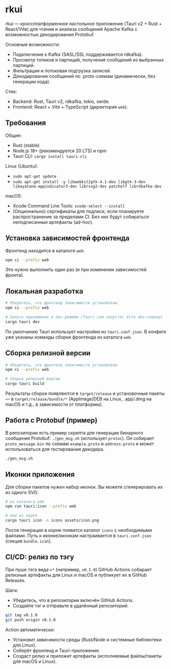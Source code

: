 # rkui

rkui — кроссплатформенное настольное приложение (Tauri v2 + Rust + React/Vite) для чтения и анализа сообщений Apache Kafka с возможностью декодирования Protobuf.

Основные возможности:
- Подключение к Kafka (SASL/SSL поддерживается rdkafka).
- Просмотр топиков и партиций, получение сообщений из выбранных партиций.
- Фильтрация и потоковая подгрузка записей.
- Декодирование сообщений по .proto-схемам (динамически, без генерации кода).

Стек:
- Backend: Rust, Tauri v2, rdkafka, tokio, serde.
- Frontend: React + Vite + TypeScript (директория `web`).


## Требования

Общие:
- Rust (stable)
- Node.js 18+ (рекомендуется 20 LTS) и npm
- Tauri CLI: `cargo install tauri-cli`

Linux (Ubuntu):
- `sudo apt-get update`
- `sudo apt-get install -y libwebkit2gtk-4.1-dev libgtk-3-dev libayatana-appindicator3-dev librsvg2-dev patchelf librdkafka-dev`

macOS:
- Xcode Command Line Tools: `xcode-select --install`
- (Опционально) сертификаты для подписи, если планируете распространение за пределами CI. Без них будут собираться неподписанные артефакты (ad-hoc).


## Установка зависимостей фронтенда

Фронтенд находится в каталоге `web`:

```bash
npm ci --prefix web
```

Это нужно выполнить один раз (и при изменении зависимостей фронта).


## Локальная разработка

```bash
# Убедитесь, что фронтенд зависимости установлены
npm ci --prefix web

# Запуск приложения в dev-режиме (Tauri сам запустит Vite dev-сервер)
cargo tauri dev
```

По умолчанию Tauri использует настройки из `tauri.conf.json`. В конфиге уже указаны команды сборки фронтенда из каталога `web`.


## Сборка релизной версии

```bash
# Убедитесь, что фронтенд зависимости установлены
npm ci --prefix web

# Сборка релизной версии
cargo tauri build
```

Результаты сборки появляются в `target/release` и установочные пакеты — в `target/release/bundle/*` (AppImage/DEB на Linux, .app/.dmg на macOS и т.д., в зависимости от платформы).


## Работа с Protobuf (пример)

В репозитории есть пример скрипта для генерации бинарного сообщения Protobuf: `./gen_msg.sh` (использует `protoc`). Он собирает `proto_message.bin` по схемам `example.proto` и `address.proto` и может использоваться для тестирования декодера.

```bash
./gen_msg.sh
```


## Иконки приложения

Для сборки пакетов нужен набор иконок. Вы можете сгенерировать их из одного SVG:

```bash
# из каталога web
npm run tauri:icon --prefix web

# или из корня
cargo tauri icon -o icons assets/icon.png
```

После генерации в корне появится каталог `icons` с необходимыми файлами. Путь к иконке/иконкам настраивается в `tauri.conf.json` (секция `bundle.icon`).


## CI/CD: релиз по тэгу

При пуше тэга вида `v*` (например, `v0.1.0`) GitHub Actions собирает релизные артефакты для Linux и macOS и публикует их в GitHub Releases.

Шаги:
- Убедитесь, что в репозитории включён GitHub Actions.
- Создайте тэг и отправьте в удалённый репозиторий:

```bash
git tag v0.1.0
git push origin v0.1.0
```

Action автоматически:
- Установит зависимости среды (Rust/Node и системные библиотеки для Linux).
- Соберёт фронтенд и Tauri-приложение.
- Создаст релиз и приложит артефакты (исполняемые файлы/пакеты для macOS и Linux).
